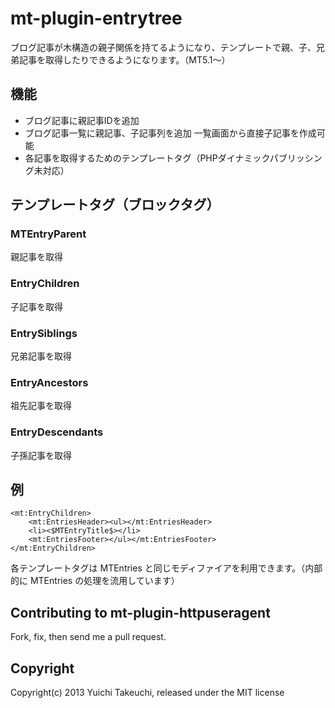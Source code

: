 mt-plugin-entrytree
=======================

ブログ記事が木構造の親子関係を持てるようになり、テンプレートで親、子、兄弟記事を取得したりできるようになります。（MT5.1～）

## 機能

*   ブログ記事に親記事IDを追加
*   ブログ記事一覧に親記事、子記事列を追加
    一覧画面から直接子記事を作成可能
*   各記事を取得するためのテンプレートタグ（PHPダイナミックパブリッシング未対応）

## テンプレートタグ（ブロックタグ）

### MTEntryParent

親記事を取得

### EntryChildren

子記事を取得

### EntrySiblings

兄弟記事を取得

### EntryAncestors

祖先記事を取得

### EntryDescendants

子孫記事を取得

## 例

    <mt:EntryChildren>
        <mt:EntriesHeader><ul></mt:EntriesHeader>
        <li><$MTEntryTitle$></li>
        <mt:EntriesFooter></ul></mt:EntriesFooter>
    </mt:EntryChildren>

各テンプレートタグは MTEntries と同じモディファイアを利用できます。（内部的に MTEntries の処理を流用しています）

## Contributing to mt-plugin-httpuseragent

Fork, fix, then send me a pull request.

## Copyright

Copyright(c) 2013 Yuichi Takeuchi, released under the MIT license
